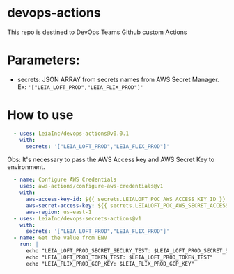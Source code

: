 # devops-actions
This repo is destined to DevOps Teams Github custom Actions

# Parameters:
 - secrets: JSON ARRAY from secrets names from AWS Secret Manager. Ex: `'["LEIA_LOFT_PROD","LEIA_FLIX_PROD"]'`
# How to use

```yaml
  - uses: LeiaInc/devops-actions@v0.0.1
    with:
      secrets: '["LEIA_LOFT_PROD","LEIA_FLIX_PROD"]'
```

Obs: It's necessary to pass the AWS Access key and AWS Secret Key to environment.

```yaml
  - name: Configure AWS Credentials
    uses: aws-actions/configure-aws-credentials@v1
    with:
      aws-access-key-id: ${{ secrets.LEIALOFT_POC_AWS_ACCESS_KEY_ID }}
      aws-secret-access-key: ${{ secrets.LEIALOFT_POC_AWS_SECRET_ACCESS_KEY_ID }}
      aws-region: us-east-1
  - uses: LeiaInc/devops-secrets-actions@v1
    with:
      secrets: '["LEIA_LOFT_PROD","LEIA_FLIX_PROD"]'
  - name: Get the value from ENV
    run: |
      echo "LEIA_LOFT_PROD_SECRET_SECURY_TEST: $LEIA_LOFT_PROD_SECRET_SECURY_TEST"
      echo "LEIA_LOFT_PROD_TOKEN_TEST: $LEIA_LOFT_PROD_TOKEN_TEST"
      echo "LEIA_FLIX_PROD_GCP_KEY: $LEIA_FLIX_PROD_GCP_KEY"
```

